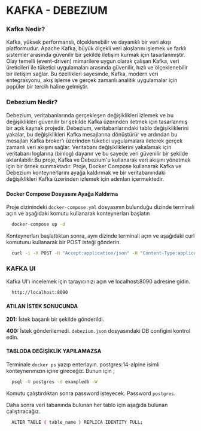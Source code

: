 
# KAFKA - DEBEZIUM

### Kafka Nedir?
Kafka, yüksek performanslı, ölçeklenebilir ve dayanıklı bir veri akışı platformudur. Apache Kafka, büyük ölçekli veri akışlarını işlemek ve farklı sistemler arasında güvenilir bir şekilde iletişim kurmak için tasarlanmıştır. Olay temelli (event-driven) mimarilere uygun olarak çalışan Kafka, veri üreticileri ile tüketici uygulamaları arasında güvenilir, hızlı ve ölçeklenebilir bir iletişim sağlar. Bu özellikleri sayesinde, Kafka, modern veri entegrasyonu, akış işleme ve gerçek zamanlı analitik uygulamalar için popüler bir tercih haline gelmiştir.
### 
### Debezium Nedir?
Debezium, veritabanlarında gerçekleşen değişiklikleri izlemek ve bu değişiklikleri güvenilir bir şekilde Kafka üzerinden iletmek için tasarlanmış bir açık kaynak projedir. Debezium, veritabanlarındaki tablo değişikliklerini yakalar, bu değişiklikleri Kafka mesajlarına dönüştürür ve ardından bu mesajları Kafka broker'ı üzerinden tüketici uygulamalara ileterek gerçek zamanlı veri akışını sağlar. Veritabanı değişikliklerini yakalamak için veritabanı loglarına (binlog) dayanır ve bu sayede veri güvenilir bir şekilde aktarılabilir.Bu proje, Kafka ve Debezium'u kullanarak veri akışını yönetmek için bir örnek sunmaktadır. Proje, Docker Compose kullanarak Kafka ve Debezium konteynerlarını ayağa kaldırmak ve bir veritabanındaki değişiklikleri Kafka üzerinden izlemek için adımları içermektedir.

### 

#### Docker Compose Dosyasını Ayağa Kaldırma

Proje dizinindeki `docker-compose.yml` dosyasının bulunduğu dizinde terminali açın ve aşağıdaki komutu kullanarak konteynerları başlatın

```bash
  docker-compose up -d
```


Konteynerları başlattıktan sonra, aynı dizinde terminali açın ve aşağıdaki curl komutunu kullanarak bir POST isteği gönderin.

```bash
  curl -i -X POST -H "Accept:application/json" -H "Content-Type:application/json" 		127.0.0.1:8083/connectors/ --data "@debezium.json"
```


### KAFKA UI

Kafka UI'ı incelemek için tarayıcınızı açın ve localhost:8090 adresine gidin.

```bash
  http://localhost:8090
```
    

  #### ATILAN İSTEK SONUCUNDA

**201:** İstek başarılı bir şekilde gönderildi.

**400:** İstek gönderilemedi. `debezium.json` dosyasındaki DB configini kontrol edin.

#### TABLODA DEĞİŞİKLİK YAPILAMAZSA

Terminale `docker ps` yazıp enterlayın. postgres:14-alpine isimli konteynerımızın içine gireceğiz. Bunun için ;

```bash
  psql -U postgres -d exampledb -W
```

Komutu çalıştırdıktan sonra password isteyecek. Password `postgres`.

Daha sonra veri tabanında bulunan her tablo için aşağıda bulunan çalıştıracağız.

```bash
  ALTER TABLE ( table_name ) REPLICA IDENTITY FULL;
  ```
